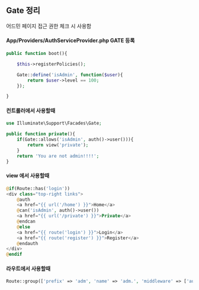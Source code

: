 ## Gate 정리

어드민 페이지 접근 권한 체크 시 사용함

#### App/Providers/AuthServiceProvider.php GATE 등록
```php
public function boot(){

    $this->registerPolicies();

    Gate::define('isAdmin', function($user){
        return $user->level == 100;
    });

}
```

#### 컨트롤러에서 사용할때
```php
use Illuminate\Support\Facades\Gate;

public function private(){
    if(Gate::allows('isAdmin', auth()->user())){
        return view('private');
    }
    return 'You are not admin!!!!';
}
```

#### view 에서 사용할때
```php
@if(Route::has('login'))
<div class="top-right links">
    @auth
    <a href="{{ url('/home') }}">Home</a>
    @can('isAdmin', auth()->user())
    <a href="{{ url('/private') }}">Private</a>
    @endcan
    @else
    <a href="{{ route('login') }}">Login</a>
    <a href="{{ route('register') }}">Register</a>
    @endauth
</div>
@endif
```

#### 라우트에서 사용할때
```php
Route::group(['prefix' => 'adm', 'name' => 'adm.', 'middleware' => ['auth', 'can:isAdmin']], function(){
```
